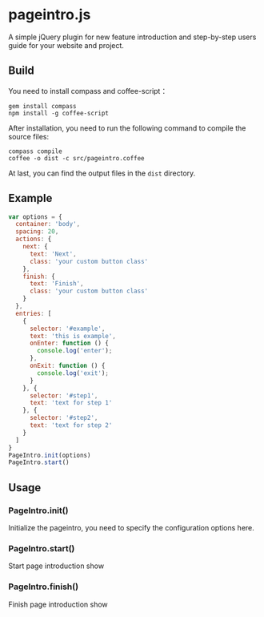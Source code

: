 # pageintro.js

A simple jQuery plugin for new feature introduction and step-by-step users guide for your website and project.

## Build

You need to install compass and coffee-script：

	gem install compass
	npm install -g coffee-script

After installation, you need to run the following command to compile the source files:

	compass compile
	coffee -o dist -c src/pageintro.coffee

At last, you can find the output files in the `dist` directory.

## Example

``` javascript
var options = {
  container: 'body',
  spacing: 20,
  actions: {
    next: {
      text: 'Next',
      class: 'your custom button class'
    },
    finish: {
      text: 'Finish',
      class: 'your custom button class'
    }
  },
  entries: [
    {
      selector: '#example',
      text: 'this is example',
      onEnter: function () {
        console.log('enter');
      },
      onExit: function () {
        console.log('exit');
      }
    }, {
      selector: '#step1',
      text: 'text for step 1'
    }, {
      selector: '#step2',
      text: 'text for step 2'
    }
  ]
}
PageIntro.init(options)
PageIntro.start()
```

## Usage

### PageIntro.init()

Initialize the pageintro, you need to specify the configuration options here.

### PageIntro.start()

Start page introduction show

### PageIntro.finish()

Finish page introduction show



